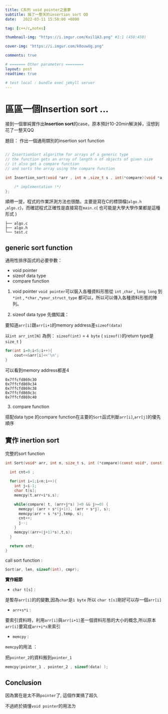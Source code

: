 ```yaml
---
title: C系列 void pointer之噩夢
subtitle: 搞了一整天的insertion sort QQ
date:   2022-03-11 15:50:00 +0800

tag: [c++/c,notes]

thumbnail-img: "https://i.imgur.com/Kxil1A3.png" #1:1 (450:450)

cover-img: "https://i.imgur.com/k0ouwUg.png"

comments: true

# ======= Other parameters ========
layout: post
readtime: true

# test local : bundle exec jekyll server
---
```


# 區區一個Insertion sort ...
接到一個單純實作出**Insertion sort**的case，原本預計10-20min解決掉，沒想到花了一整天QQ

題目： 作出一個通用類別的insertion sort function
```c

// InsertionSort algorithm for arrays of a generic type
// the function gets an array of length n of objects of given size
// it also get a compare function
// and sorts the array using the compare function

int Insertion_sort(void *arr , int n ,size_t s , int(*compare)(void *a,void *b)){

	/* implementation !*/
};
```

順帶一提，程式的作業評測方法也很酷，主要是寫在C的標頭檔(`algo.h` ,`algo.c`)，而確認程式正確性是直接寫在`main.c`( 也可能是大學大學作業都是這種形式 )
```shell
├── algo.c
├── algo.h
└── test.c

```

## generic sort function

通用性排序函式的必要參數：
- void pointer
- sizeof data type
- compare function

1. void pointer
`void pointer`可以裝入各種資料形態從 `int` ,`char` , `long long` 到`*int` , `*char` ,`*your_struct_type` 都可以，所以可以傳入各種資料形態的陣列。

2. sizeof data type
先備知識：

要知道`arr[i]`跟`arr[i+1`的memory address差`sizeof(data)` 

以`int arr_int[N]` 為例： `sizeof(int)` = `4 byte` ( `sizeof()`的return type是`size_t` )


```c++
for(int i=0;i<5;i++){
	cout<<&arr[i]<<'\n';
}
```
可以看到memory address都差4
```shell
0x7ffcfd869c30
0x7ffcfd869c34
0x7ffcfd869c38
0x7ffcfd869c3c
0x7ffcfd869c40
```

3. compare function

搭配data type 的compare function在主要的`Sort`函式判斷`arr[i]`,`arr[j]`的優先順序

## 實作 inertion sort

完整的sort function
```c
int Sort(void* arr, int n, size_t s, int (*compare)(const void*, const void*)) {
  
  int cnt=0 ;

  for(int i=1;i<n;i++){
    int j=i-1;
    char t[s];
    memcpy(t,arr+i*s,s);

    while(compare( t, (arr+j*s) )<0 && j>=0) {
      memcpy( (arr + s*(j+1)), (arr + s*j), s);
      memcpy(arr + s *s*j,temp, s);
      cnt++;
      j--;
    }
    memcpy((arr+(j+1)*s),t,s);
  }

  return cnt;
} 
```

call sort function :
```c
Sort(ar, len, sizeof(int), cmpr);
```

**實作細節**

- `char t[s]` : 

是暫存`arr[i]`的的變數,因為`char`是`1 byte` 所以 `char t[s]`剛好可以存一個`arr[i]`

- `arr+s*i` :

 要索引資料時，利用`arr[i]`與`arr[i+1]`差一個資料形態的大小的概念,所以原本`arr[i]`要寫成`arr+i*s`來索引
 
- `memcpy` : 

`memcpy`的用法 ：

把`pointer_2`的資料搬到`pointer_1`
```c
memcpy(pointer_1 , pointer_2 , sizeof(data) );
```


## Conclusion

因為實在是太不熟`pointer`了, 這個作業搞了超久

不過終於搞懂`void pointer`的用法ㄌ
